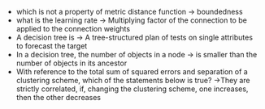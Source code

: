 - which is not a property of metric distance function -> boundedness
- what is the learning rate -> Multiplying factor of the connection to be applied to the connection weights
- A decision tree is -> A tree-structured plan of tests on single attributes to forecast the target
- In a decision tree, the number of objects in a node -> is smaller than the number of objects in its ancestor
- With reference to the total sum of squared errors and separation of a clustering scheme, which of the statements below is true? ->They are strictly correlated, if, changing the clustering scheme, one increases, then the other decreases